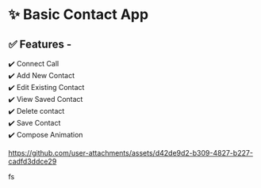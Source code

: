 # ✨ Basic Contact App

## ✅ Features -

✔️ Connect Call  
✔️ Add New Contact  
✔️ Edit Existing Contact  
✔️ View Saved Contact  
✔️ Delete contact  
✔️ Save Contact  
✔️ Compose Animation  


https://github.com/user-attachments/assets/d42de9d2-b309-4827-b227-cadfd3ddce29





fs

